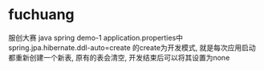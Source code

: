 # fuchuang
服创大赛
java spring demo-1 application.properties中spring.jpa.hibernate.ddl-auto=create 的create为开发模式, 就是每次应用启动都重新创建一个新表, 原有的表会清空, 开发结束后可以将其设置为none
